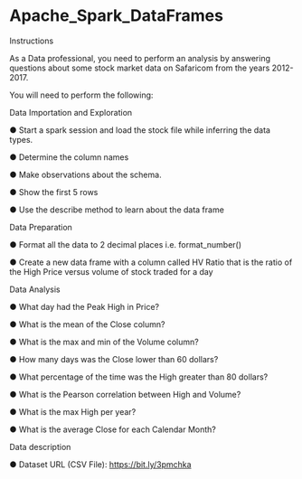 # Apache_Spark_DataFrames

Instructions

As a Data professional, you need to perform an analysis by answering questions about some stock market data on Safaricom from the years 2012-2017.

You will need to perform the following:

Data Importation and Exploration

● Start a spark session and load the stock file while inferring the data types.

● Determine the column names

● Make observations about the schema.

● Show the first 5 rows

● Use the describe method to learn about the data frame

Data Preparation

● Format all the data to 2 decimal places i.e. format_number()

● Create a new data frame with a column called HV Ratio that is the ratio of the High Price versus volume of stock traded for a day

Data Analysis

● What day had the Peak High in Price?

● What is the mean of the Close column?

● What is the max and min of the Volume column?

● How many days was the Close lower than 60 dollars?

● What percentage of the time was the High greater than 80 dollars?

● What is the Pearson correlation between High and Volume?

● What is the max High per year?

● What is the average Close for each Calendar Month?

Data description

● Dataset URL (CSV File): https://bit.ly/3pmchka
